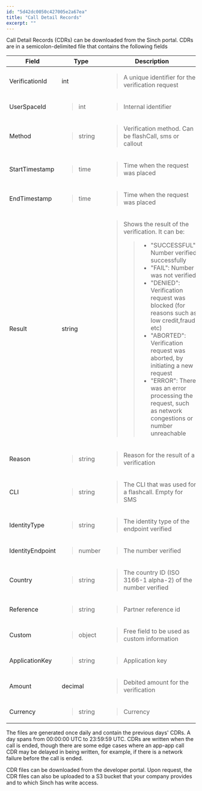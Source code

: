 ```yaml
---
id: "5d42dc0050c427005e2a67ea"
title: "Call Detail Records"
excerpt: ""
---
```

Call Detail Records (CDRs) can be downloaded from the Sinch portal. CDRs are in a semicolon-delimited file that contains the following fields

<div class="magic-block-html">
    <div class="marked-table">
        <table>
            <colgroup>
                <col style="width: 14%" />
                <col style="width: 6%" />
                <col style="width: 78%" />
            </colgroup>
            <thead>
            <tr class="header">
                <th>Field</th>
                <th>Type</th>
                <th>Description</th>
            </tr>
            </thead>
            <tbody>
            <tr class="odd">
                <td>VerificationId</td>
                <td>int</td>
                <td><blockquote>
                    <p>A unique identifier for the verification request</p>
                </blockquote></td>
            </tr>
            <tr class="even">
                <td>UserSpaceId</td>
                <td><blockquote>
                    <p>int</p>
                </blockquote></td>
                <td><blockquote>
                    <p>Internal identifier</p>
                </blockquote></td>
            </tr>
            <tr class="odd">
                <td>Method</td>
                <td><blockquote>
                    <p>string</p>
                </blockquote></td>
                <td><blockquote>
                    <p>Verification method. Can be flashCall, sms or callout</p>
                </blockquote></td>
            </tr>
            <tr class="even">
                <td>StartTimestamp</td>
                <td><blockquote>
                    <p>time</p>
                </blockquote></td>
                <td><blockquote>
                    <p>Time when the request was placed</p>
                </blockquote></td>
            </tr>
            <tr class="odd">
                <td>EndTimestamp</td>
                <td><blockquote>
                    <p>time</p>
                </blockquote></td>
                <td><blockquote>
                    <p>Time when the request was placed</p>
                </blockquote></td>
            </tr>
            <tr class="even">
                <td>Result</td>
                <td>string</td>
                <td><blockquote>
                    <p>Shows the result of the verification. It can be:</p>
                    <blockquote>
                        <ul>
                            <li>"SUCCESSFUL": Number verified successfully</li>
                            <li>"FAIL": Number was not verified</li>
                            <li>"DENIED": Verification request was blocked (for reasons such as low credit,fraud etc)</li>
                            <li>"ABORTED": Verification request was aborted, by initiating a new request</li>
                            <li>"ERROR": There was an error processing the request, such as network congestions or number unreachable</li>
                        </ul>
                    </blockquote>
                </blockquote></td>
            </tr>
            <tr class="odd">
                <td>Reason</td>
                <td><blockquote>
                    <p>string</p>
                </blockquote></td>
                <td><blockquote>
                    <p>Reason for the result of a verification</p>
                </blockquote></td>
            </tr>
            <tr class="even">
                <td>CLI</td>
                <td><blockquote>
                    <p>string</p>
                </blockquote></td>
                <td><blockquote>
                    <p>The CLI that was used for a flashcall. Empty for SMS</p>
                </blockquote></td>
            </tr>
            <tr class="odd">
                <td>IdentityType</td>
                <td><blockquote>
                    <p>string</p>
                </blockquote></td>
                <td><blockquote>
                    <p>The identity type of the endpoint verified</p>
                </blockquote></td>
            </tr>
            <tr class="even">
                <td>IdentityEndpoint</td>
                <td><blockquote>
                    <p>number</p>
                </blockquote></td>
                <td><blockquote>
                    <p>The number verified</p>
                </blockquote></td>
            </tr>
            <tr class="odd">
                <td>Country</td>
                <td><blockquote>
                    <p>string</p>
                </blockquote></td>
                <td><blockquote>
                    <p>The country ID (ISO 3166-1 alpha-2) of the number verified</p>
                </blockquote></td>
            </tr>
            <tr class="even">
                <td>Reference</td>
                <td><blockquote>
                    <p>string</p>
                </blockquote></td>
                <td><blockquote>
                    <p>Partner reference id</p>
                </blockquote></td>
            </tr>
            <tr class="odd">
                <td>Custom</td>
                <td><blockquote>
                    <p>object</p>
                </blockquote></td>
                <td><blockquote>
                    <p>Free field to be used as custom information</p>
                </blockquote></td>
            </tr>
            <tr class="even">
                <td>ApplicationKey</td>
                <td><blockquote>
                    <p>string</p>
                </blockquote></td>
                <td><blockquote>
                    <p>Application key</p>
                </blockquote></td>
            </tr>
            <tr class="odd">
                <td>Amount</td>
                <td>decimal</td>
                <td><blockquote>
                    <p>Debited amount for the verification</p>
                </blockquote></td>
            </tr>
            <tr class="even">
                <td>Currency</td>
                <td><blockquote>
                    <p>string</p>
                </blockquote></td>
                <td><blockquote>
                    <p>Currency</p>
                </blockquote></td>
            </tr>
            </tbody>
        </table>
    </div>
</div>

The files are generated once daily and contain the previous days' CDRs. A day spans from 00:00:00 UTC to 23:59:59 UTC. CDRs are written when the call is ended, though there are some edge cases where an app-app call CDR may be delayed in being written, for example, if there is a network failure before the call is ended.

CDR files can be downloaded from the developer portal. Upon request, the CDR files can also be uploaded to a S3 bucket that your company provides and to which Sinch has write access.